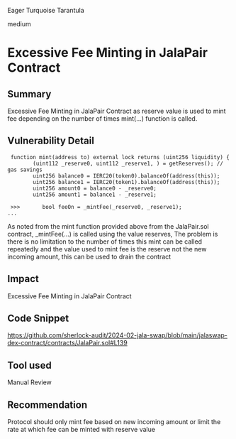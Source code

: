 Eager Turquoise Tarantula

medium

# Excessive Fee Minting in JalaPair Contract

## Summary
Excessive Fee Minting in JalaPair Contract as reserve value is used to mint fee depending on the number of times mint(...) function is called.
## Vulnerability Detail
```solidity
 function mint(address to) external lock returns (uint256 liquidity) {
        (uint112 _reserve0, uint112 _reserve1, ) = getReserves(); // gas savings
        uint256 balance0 = IERC20(token0).balanceOf(address(this));
        uint256 balance1 = IERC20(token1).balanceOf(address(this));
        uint256 amount0 = balance0 - _reserve0;
        uint256 amount1 = balance1 - _reserve1;

 >>>       bool feeOn = _mintFee(_reserve0, _reserve1);
...
```
As noted from the mint function provided above from the JalaPair.sol contract, _mintFee(...) is called using the value reserves, The problem is there is no limitation to the number of times this mint can be called repeatedly and the value used to mint fee is the reserve not the new incoming amount, this can be used to drain the contract
## Impact
Excessive Fee Minting in JalaPair Contract
## Code Snippet
https://github.com/sherlock-audit/2024-02-jala-swap/blob/main/jalaswap-dex-contract/contracts/JalaPair.sol#L139
## Tool used

Manual Review

## Recommendation
Protocol should only mint fee based on new incoming amount or limit the rate at which fee can be minted with reserve value